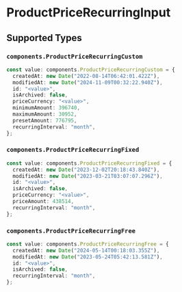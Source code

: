 # ProductPriceRecurringInput


## Supported Types

### `components.ProductPriceRecurringCustom`

```typescript
const value: components.ProductPriceRecurringCustom = {
  createdAt: new Date("2022-08-14T06:42:01.422Z"),
  modifiedAt: new Date("2024-11-09T00:32:22.940Z"),
  id: "<value>",
  isArchived: false,
  priceCurrency: "<value>",
  minimumAmount: 396740,
  maximumAmount: 30952,
  presetAmount: 776795,
  recurringInterval: "month",
};
```

### `components.ProductPriceRecurringFixed`

```typescript
const value: components.ProductPriceRecurringFixed = {
  createdAt: new Date("2023-12-02T20:18:43.840Z"),
  modifiedAt: new Date("2023-03-21T03:07:07.296Z"),
  id: "<value>",
  isArchived: false,
  priceCurrency: "<value>",
  priceAmount: 438514,
  recurringInterval: "month",
};
```

### `components.ProductPriceRecurringFree`

```typescript
const value: components.ProductPriceRecurringFree = {
  createdAt: new Date("2024-05-14T00:18:03.355Z"),
  modifiedAt: new Date("2023-05-24T05:42:13.581Z"),
  id: "<value>",
  isArchived: false,
  recurringInterval: "month",
};
```

